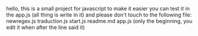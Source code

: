 hello, this is a small project for javascript to make it easier
you can test it in the app.js (all thing is write in it)
    and please don't touch to the following file:
    newregex.js
    traduction.js
    start.js
    readme.md
    app.js (only the beginning, you edit it when after the line said it)